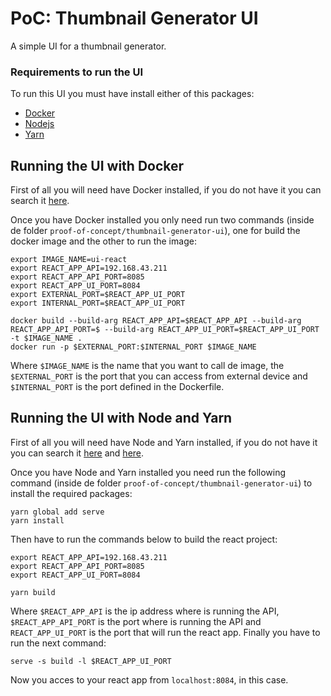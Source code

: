 # PoC: Thumbnail Generator UI

A simple UI for a thumbnail generator.

### Requirements to run the UI

To run this UI you must have install either of this packages:
- [Docker](https://www.docker.com/)
- [Nodejs](https://nodejs.org/)
- [Yarn](https://yarnpkg.com/)

## Running the UI with Docker

First of all you will need have Docker installed, if you do not have it you can search it [here](https://www.docker.com/get-started). 

Once you have Docker installed you only need run two commands (inside de folder `proof-of-concept/thumbnail-generator-ui`), one for build the docker image and the other to run the image:
```
export IMAGE_NAME=ui-react
export REACT_APP_API=192.168.43.211
export REACT_APP_API_PORT=8085
export REACT_APP_UI_PORT=8084
export EXTERNAL_PORT=$REACT_APP_UI_PORT
export INTERNAL_PORT=$REACT_APP_UI_PORT

docker build --build-arg REACT_APP_API=$REACT_APP_API --build-arg REACT_APP_API_PORT=$ --build-arg REACT_APP_UI_PORT=$REACT_APP_UI_PORT -t $IMAGE_NAME .
docker run -p $EXTERNAL_PORT:$INTERNAL_PORT $IMAGE_NAME
```
Where `$IMAGE_NAME` is the name that you want to call de image, the `$EXTERNAL_PORT` is the port that you can access from external device and `$INTERNAL_PORT` is the port defined in the Dockerfile.

## Running the UI with Node and Yarn

First of all you will need have Node and Yarn installed, if you do not have it you can search it [here](https://nodejs.org/) and [here](https://classic.yarnpkg.com/en/docs/install). 

Once you have Node and Yarn installed you need run the following command (inside de folder `proof-of-concept/thumbnail-generator-ui`) to install the required packages:
```
yarn global add serve
yarn install
```
Then have to run the commands below to build the react project:
```
export REACT_APP_API=192.168.43.211
export REACT_APP_API_PORT=8085
export REACT_APP_UI_PORT=8084

yarn build
```
Where `$REACT_APP_API` is the ip address where is running the API, `$REACT_APP_API_PORT` is the port where is running the API and `REACT_APP_UI_PORT` is the port that will run the react app.
Finally you have to run the next command:
```
serve -s build -l $REACT_APP_UI_PORT
```
Now you acces to your react app from `localhost:8084`, in this case.
